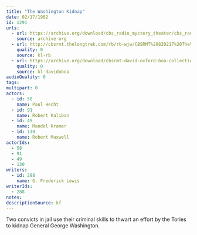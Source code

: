 ```yaml
---
title: "The Washington Kidnap"
date: 02/17/1982
id: 1291
urls: 
  - url: https://archive.org/download/cbs_radio_mystery_theater/cbs_radio_mystery_theater-1251-1300.zip/cbs_radio_mystery_theater-1251-1300%2Fcbsrmt_1291_the_washington_kidnap.mp3
    source: archive-org
  - url: http://cbsrmt.thelongtrek.com/rb/rb-wjw/CBSRMT%20820217%20The%20Washington%20Kidnap_wjw.mp3
    quality: 0
    source: kl-rb
  - url: https://archive.org/download/cbsrmt-david-oxford-boa-collection/CBSRMT-820217-1291-The-Washington-Kidnap-(32-22)-[2007]-{BoA}.mp3
    quality: 0
    source: kl-davidoboa
audioQuality: 0
tags: 
multipart: 0
actors:  
  - id: 58
    name: Paul Hecht  
  - id: 91
    name: Robert Kaliban  
  - id: 49
    name: Mandel Kramer  
  - id: 130
    name: Robert Maxwell
actorIds:  
  - 58  
  - 91  
  - 49  
  - 130
writers:  
  - id: 288
    name: G. Frederick Lewis
writerIds:  
  - 288
notes: 
descriptionSource: kf
---
```

Two convicts in jail use their criminal skills to thwart an effort by the Tories to kidnap General George Washington.